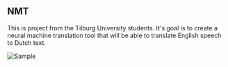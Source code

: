 ## NMT

This is project from the Tilburg University students.
It's goal is to create a neural machine translation tool that will be able to translate English speech to Dutch text.

![Sample](https://i.gyazo.com/7dbf25a2fd251bb46b7f2103d10c8413.png)
